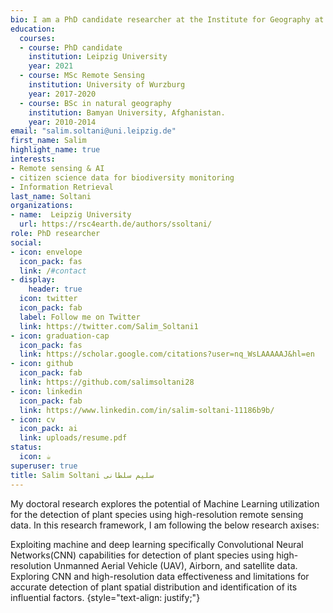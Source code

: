 ```yaml
---
bio: I am a PhD candidate researcher at the Institute for Geography at the Leipzig University.
education:
  courses:
  - course: PhD candidate 
    institution: Leipzig University
    year: 2021
  - course: MSc Remote Sensing 
    institution: University of Wurzburg
    year: 2017-2020
  - course: BSc in natural geography
    institution: Bamyan University, Afghanistan.
    year: 2010-2014
email: "salim.soltani@uni.leipzig.de"
first_name: Salim
highlight_name: true
interests:
- Remote sensing & AI
- citizen science data for biodiversity monitoring
- Information Retrieval
last_name: Soltani
organizations:
- name:  Leipzig University
  url: https://rsc4earth.de/authors/ssoltani/
role: PhD researcher
social:
- icon: envelope
  icon_pack: fas
  link: /#contact
- display:
    header: true
  icon: twitter
  icon_pack: fab
  label: Follow me on Twitter
  link: https://twitter.com/Salim_Soltani1
- icon: graduation-cap
  icon_pack: fas
  link: https://scholar.google.com/citations?user=nq_WsLAAAAAJ&hl=en
- icon: github
  icon_pack: fab
  link: https://github.com/salimsoltani28
- icon: linkedin
  icon_pack: fab
  link: https://www.linkedin.com/in/salim-soltani-11186b9b/ 
- icon: cv
  icon_pack: ai
  link: uploads/resume.pdf
status:
  icon: ☕️
superuser: true
title: Salim Soltani سلیم سلطانی
---
```


My doctoral research explores the potential of Machine Learning utilization for the detection of plant species using high-resolution remote sensing data. In this research framework, I am following the below research axises:

Exploiting machine and deep learning specifically Convolutional Neural Networks(CNN) capabilities for detection of plant species using high-resolution Unmanned Aerial Vehicle (UAV), Airborn, and satellite data.
Exploring CNN and high-resolution data effectiveness and limitations for accurate detection of plant spatial distribution and identification of its influential factors.
{style="text-align: justify;"}
